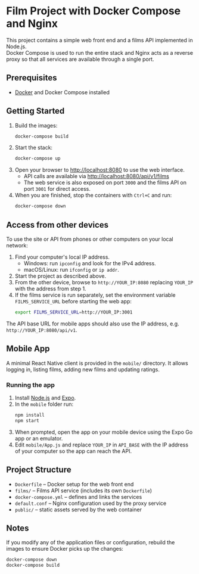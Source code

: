 # Film Project with Docker Compose and Nginx

This project contains a simple web front end and a films API implemented in Node.js.  
Docker Compose is used to run the entire stack and Nginx acts as a reverse proxy so that
all services are available through a single port.

## Prerequisites
- [Docker](https://www.docker.com/) and Docker Compose installed

## Getting Started
1. Build the images:
   ```bash
   docker-compose build
   ```
2. Start the stack:
   ```bash
   docker-compose up
   ```
3. Open your browser to [http://localhost:8080](http://localhost:8080) to use the web interface.
   - API calls are available via [http://localhost:8080/api/v1/films](http://localhost:8080/api/v1/films)
   - The web service is also exposed on port `3000` and the films API on port `3001` for direct access.
4. When you are finished, stop the containers with `Ctrl+C` and run:
   ```bash
   docker-compose down
   ```

## Access from other devices
To use the site or API from phones or other computers on your local network:

1. Find your computer's local IP address.
   - Windows: run `ipconfig` and look for the IPv4 address.
   - macOS/Linux: run `ifconfig` or `ip addr`.
2. Start the project as described above.
3. From the other device, browse to `http://YOUR_IP:8080` replacing `YOUR_IP` with the address from step 1.
4. If the films service is run separately, set the environment variable `FILMS_SERVICE_URL` before starting the web app:
   ```bash
   export FILMS_SERVICE_URL=http://YOUR_IP:3001
   ```

The API base URL for mobile apps should also use the IP address, e.g. `http://YOUR_IP:8080/api/v1`.

## Mobile App
A minimal React Native client is provided in the `mobile/` directory. It allows logging in,
listing films, adding new films and updating ratings.

### Running the app
1. Install [Node.js](https://nodejs.org/) and [Expo](https://docs.expo.dev/get-started/installation/).
2. In the `mobile` folder run:
   ```bash
   npm install
   npm start
   ```
3. When prompted, open the app on your mobile device using the Expo Go app or an emulator.
4. Edit `mobile/App.js` and replace `YOUR_IP` in `API_BASE` with the IP address of your computer so the app can reach the API.


## Project Structure
- `Dockerfile` – Docker setup for the web front end
- `films/` – Films API service (includes its own `Dockerfile`)
- `docker-compose.yml` – defines and links the services
- `default.conf` – Nginx configuration used by the proxy service
- `public/` – static assets served by the web container

## Notes
If you modify any of the application files or configuration, rebuild the images to ensure
Docker picks up the changes:
```bash
docker-compose down
docker-compose build
```
